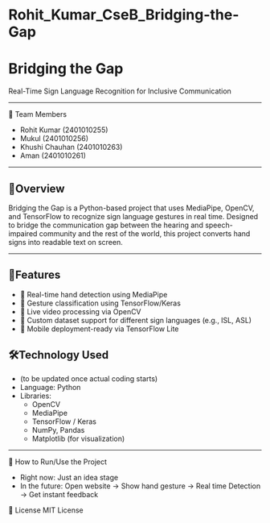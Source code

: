 # Rohit_Kumar_CseB_Bridging-the-Gap
# Bridging the Gap  
Real-Time Sign Language Recognition for Inclusive Communication

---

👥 Team Members

- Rohit Kumar    (2401010255)
- Mukul          (2401010256)
- Khushi Chauhan (2401010263)
- Aman           (2401010261)

---

## 📘Overview  
Bridging the Gap is a Python-based project that uses MediaPipe, OpenCV, and TensorFlow to recognize sign language gestures in real time. Designed to bridge the communication gap between the hearing and speech-impaired community and the rest of the world, this project converts hand signs into readable text on screen.

---

## 🎯Features  
- 📌 Real-time hand detection using MediaPipe  
- 📌 Gesture classification using TensorFlow/Keras  
- 📌 Live video processing via OpenCV  
- 📌 Custom dataset support for different sign languages (e.g., ISL, ASL)  
- 📌 Mobile deployment-ready via TensorFlow Lite


## 🛠️Technology Used 
- (to be updated once actual coding starts)
- Language: Python  
- Libraries:  
  - OpenCV  
  - MediaPipe  
  - TensorFlow / Keras  
  - NumPy, Pandas  
  - Matplotlib (for visualization)

---

🚀 How to Run/Use the Project
 - Right now: Just an idea stage
-  In the future: Open website -> Show hand gesture -> Real time Detection -> Get instant feedback

📜 License
MIT License

